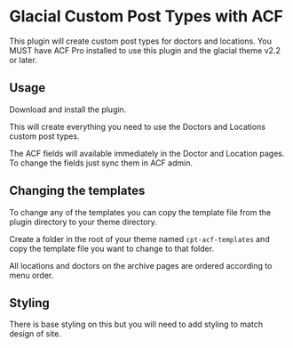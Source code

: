 # Glacial Custom Post Types with ACF

This plugin will create custom post types for doctors and locations. You MUST have ACF Pro installed to use this plugin
and the glacial theme v2.2 or later.

## Usage

Download and install the plugin.

This will create everything you need to use the Doctors and Locations custom post types.

The ACF fields will available immediately in the Doctor and Location pages. To change the fields just sync them in ACF
admin.

## Changing the templates

To change any of the templates you can copy the template file from the plugin directory to your theme directory.

Create a folder in the root of your theme named `cpt-acf-templates` and copy the template file you want to change to that folder.

All locations and doctors on the archive pages are ordered according to menu order.

## Styling

There is base styling on this but you will need to add styling to match design of site.
